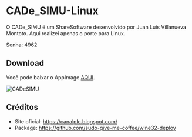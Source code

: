 # CADe_SIMU-Linux

O CADe_SIMU é um ShareSoftware desenvolvido por Juan Luis Villanueva Montoto.
Aqui realizei apenas o porte para Linux.

Senha: 4962

## Download

Você pode baixar o AppImage [AQUI](https://github.com/KelvinNovais/CADe_SIMU-Linux/releases/download/Stable/CADe_SIMU-x86_64-Versao_1.2.0.AppImage).

![CADeSIMU](https://user-images.githubusercontent.com/83086622/179129374-4f60b32a-d334-4fd4-ba95-ec79c6cf4117.gif)

## Créditos

- Site oficial: https://canalplc.blogspot.com/
- Package: https://github.com/sudo-give-me-coffee/wine32-deploy
